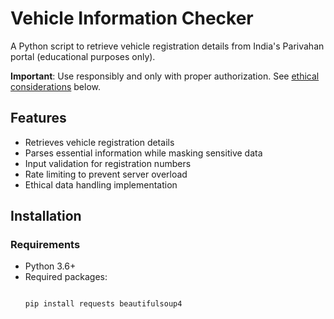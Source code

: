 # Vehicle Information Checker

A Python script to retrieve vehicle registration details from India's Parivahan portal (educational purposes only).

**Important**: Use responsibly and only with proper authorization. See [ethical considerations](#ethical-considerations) below.

## Features
- Retrieves vehicle registration details
- Parses essential information while masking sensitive data
- Input validation for registration numbers
- Rate limiting to prevent server overload
- Ethical data handling implementation

## Installation

### Requirements
- Python 3.6+
- Required packages:
  ```bash
  
  pip install requests beautifulsoup4
